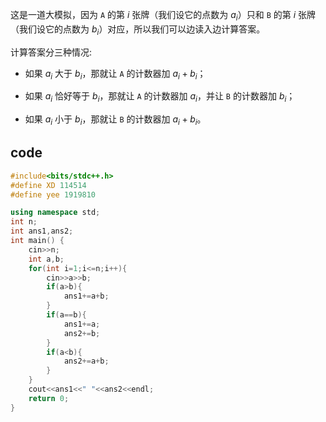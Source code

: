 这是一道大模拟，因为 ```A``` 的第 $i$ 张牌（我们设它的点数为 $a_i$）只和 ```B``` 的第 $i$ 张牌（我们设它的点数为 $b_i$）对应，所以我们可以边读入边计算答案。

计算答案分三种情况:

- 如果 $a_i$ 大于 $b_i$，那就让 ```A``` 的计数器加 $a_i + b_i$；

- 如果 $a_i$ 恰好等于 $b_i$，那就让 ```A``` 的计数器加 $a_i$，并让 ```B``` 的计数器加 $b_i$；

- 如果 $a_i$ 小于 $b_i$，那就让 ```B``` 的计数器加 $a_i + b_i$。


## code

```cpp
#include<bits/stdc++.h>
#define XD 114514
#define yee 1919810

using namespace std;
int n;
int ans1,ans2;
int main() {
	cin>>n;
	int a,b;
	for(int i=1;i<=n;i++){
		cin>>a>>b;
		if(a>b){
			ans1+=a+b;
		}
		if(a==b){
			ans1+=a;
			ans2+=b;
		}
		if(a<b){
			ans2+=a+b;
		}
	}
	cout<<ans1<<" "<<ans2<<endl;
	return 0;
}

```
